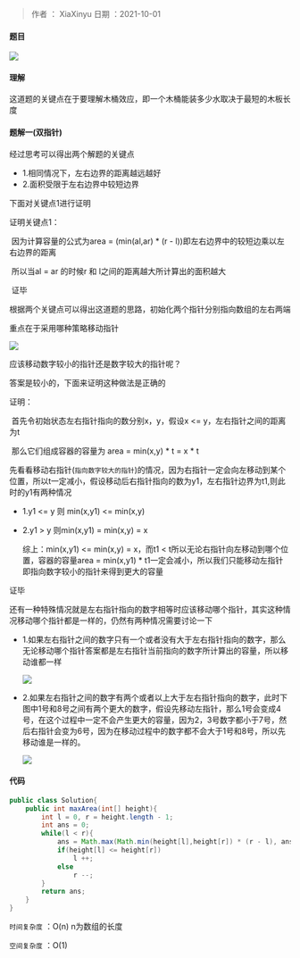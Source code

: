 >作者 ： XiaXinyu
>日期 ：2021-10-01



#### 题目

![](https://z3.ax1x.com/2021/10/01/4T7Jun.md.png)



#### 理解

这道题的关键点在于要理解木桶效应，即一个木桶能装多少水取决于最短的木板长度



#### 题解一(双指针)

经过思考可以得出两个解题的关键点

* 1.相同情况下，左右边界的距离越远越好
* 2.面积受限于左右边界中较短边界

下面对关键点1进行证明

证明关键点1：

​		因为计算容量的公式为area = (min(al,ar) * (r - l))即左右边界中的较短边乘以左右边界的距离

​		所以当al = ar 的时候r 和 l之间的距离越大所计算出的面积越大

​		证毕

根据两个关键点可以得出这道题的思路，初始化两个指针分别指向数组的左右两端

重点在于采用哪种策略移动指针

![](https://z3.ax1x.com/2021/10/01/4TblOs.png)

应该移动数字较小的指针还是数字较大的指针呢？

答案是较小的，下面来证明这种做法是正确的

证明：

​		首先令初始状态左右指针指向的数分别x，y，假设x <= y，左右指针之间的距离为t

​		那么它们组成容器的容量为 area = min(x,y) * t  = x * t

​		先看看移动右指针(`指向数字较大的指针`)的情况，因为右指针一定会向左移动到某个位置，所以t一定减小，假设移动后右指针指向的数为y1，左右指针边界为t1,则此时的y1有两种情况

  * 1.y1 <= y 则 min(x,y1) <= min(x,y)

  * 2.y1 > y 则min(x,y1) = min(x,y) = x

    综上：min(x,y1) <= min(x,y) = x，而t1 < t所以无论右指针向左移动到哪个位置，容器的容量area = min(x,y1)  * t1一定会减小，所以我们只能移动左指针即指向数字较小的指针来得到更大的容量

证毕



还有一种特殊情况就是左右指针指向的数字相等时应该移动哪个指针，其实这种情况移动哪个指针都是一样的，仍然有两种情况需要讨论一下



 * 1.如果左右指针之间的数字只有一个或者没有大于左右指针指向的数字，那么无论移动哪个指针答案都是左右指针当前指向的数字所计算出的容量，所以移动谁都一样

   ![](https://z3.ax1x.com/2021/10/01/4TOQ6e.png)

   

 * 2.如果左右指针之间的数字有两个或者以上大于左右指针指向的数字，此时下图中1号和8号之间有两个更大的数字，假设先移动左指针，那么1号会变成4号，在这个过程中一定不会产生更大的容量，因为2，3号数字都小于7号，然后右指针会变为6号，因为在移动过程中的数字都不会大于1号和8号，所以先移动谁是一样的。

   ![](http://windliang.oss-cn-beijing.aliyuncs.com/11_3.jpg)

   

#### 代码

```java
public class Solution{
    public int maxArea(int[] height){
        int l = 0, r = height.length - 1;
        int ans = 0;
        while(l < r){
            ans = Math.max(Math.min(height[l],height[r]) * (r - l), ans);
            if(height[l] <= height[r])
                l ++;
            else
                r --;
        }
        return ans;
    }
}
```

`时间复杂度` ：O(n) n为数组的长度

`空间复杂度` ：O(1) 
